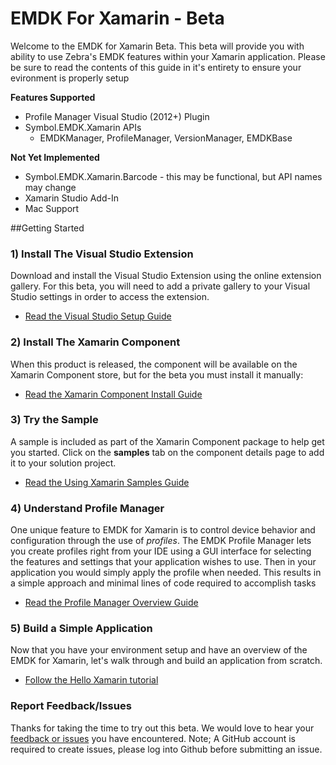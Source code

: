 # EMDK For Xamarin - Beta 
Welcome to the EMDK for Xamarin Beta. This beta will provide you with ability to use Zebra's EMDK features within your Xamarin application. Please be sure to read the contents of this guide in it's entirety to ensure your evironment is properly setup

**Features Supported**

- Profile Manager Visual Studio (2012+) Plugin
- Symbol.EMDK.Xamarin APIs
	- EMDKManager, ProfileManager, VersionManager, EMDKBase

**Not Yet Implemented**

- Symbol.EMDK.Xamarin.Barcode - this may be functional, but API names may change
- Xamarin Studio Add-In
- Mac Support

##Getting Started
### 1) Install The Visual Studio Extension
Download and install the Visual Studio Extension using the online extension gallery. For this beta, you will need to add a private gallery to your Visual Studio settings in order to access the extension.

- [Read the Visual Studio Setup Guide](../guide/vs/setup)

### 2) Install The Xamarin Component
When this product is released, the component will be available on the Xamarin Component store, but for the beta you must install it manually:

- [Read the Xamarin Component Install Guide](../guide/component/install)

### 3) Try the Sample
A sample is included as part of the Xamarin Component package to help get you started. Click on the **samples** tab on the component details page to add it to your solution project.

- [Read the Using Xamarin Samples Guide](../guide/sample/about)

### 4) Understand Profile Manager
One unique feature to EMDK for Xamarin is to control device behavior and configuration through the use of *profiles*. The EMDK Profile Manager lets you create profiles right from your IDE using a GUI interface for selecting the features and settings that your application wishes to use. Then in your application you would simply apply the profile when needed. This results in a simple approach and minimal lines of code required to accomplish tasks

- [Read the Profile Manager Overview Guide](../profiles/about)

### 5) Build a Simple Application
Now that you have your environment setup and have an overview of the EMDK for Xamarin, let's walk through and build an application from scratch.

- [Follow the Hello Xamarin tutorial](../guide/tutorial/helloxamarin)

<div style="display:none">
<!-- this section used in Xamarin gettingstarted.md for component packaging -->
### 6) Check out our docs
We have a lot more resources for you to benefit from:

- API reference
- Developer Guides
- Tutorials
- Videos
- More Samples
- [More docs online](http://emdk.github.io/xamarin-docs/edge)
</div>

### Report Feedback/Issues
Thanks for taking the time to try out this beta. We would love to hear your [feedback or issues](https://github.com/emdk/xamarin-docs/issues/new?title=EMDK%20For%20Xamarin) you have encountered. Note; A GitHub account is required to create issues, please log into Github before submitting an issue.



